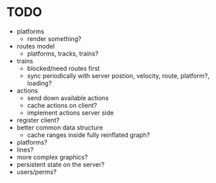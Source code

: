 # TODO
- platforms
    - render something?
- routes model
    - platforms, tracks, trains?
- trains
    - blocked/need routes first
    - sync periodically with server postion, velocity, route, platform?, loading?
- actions
    - send down available actions 
    - cache actions on client?
    - implement actions server side
- register client?
- better common data structure
    - cache ranges inside fully reinflated graph?
- platforms?
- lines?
- more complex graphics?
- persistent state on the server?
- users/perms?
